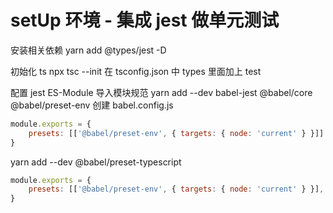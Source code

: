 # setUp 环境 - 集成 jest 做单元测试

安装相关依赖 yarn add @types/jest -D

初始化 ts npx tsc --init 在 tsconfig.json 中 types 里面加上 test

配置 jest ES-Module 导入模块规范 yarn add --dev babel-jest @babel/core @babel/preset-env 创建 babel.config.js

```js
module.exports = {
    presets: [['@babel/preset-env', { targets: { node: 'current' } }]]
}
```

yarn add --dev @babel/preset-typescript

```js
module.exports = {
    presets: [['@babel/preset-env', { targets: { node: 'current' } }], '@babel/preset-typescript']
}
```
